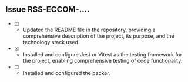 ## Issue RSS-ECCOM-....

- [ ] - Updated the README file in the repository, providing a comprehensive description of the project, its purpose, and the technology stack used.
- [x] - Installed and configure Jest or Vitest as the testing framework for the project, enabling comprehensive testing of code functionality.
- [ ] - Installed and configured the packer.
